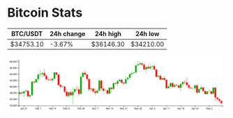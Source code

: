 # Bitcoin Stats

BTC/USDT|24h change|24h high|24h low|
|---|---|---|---|
|$34753.10|-3.67%|$36146.30|$34210.00|

<img src="./chart.svg">

